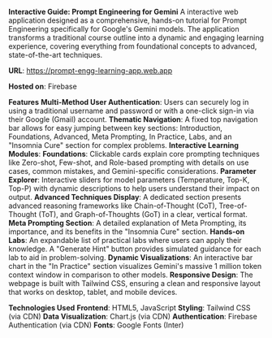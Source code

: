 **Interactive Guide: Prompt Engineering for Gemini**
A interactive web application designed as a comprehensive, hands-on tutorial for Prompt Engineering specifically for Google's Gemini models. The application transforms a traditional course outline into a dynamic and engaging learning experience, covering everything from foundational concepts to advanced, state-of-the-art techniques.

**URL**: https://prompt-engg-learning-app.web.app

**Hosted on**: Firebase

**Features**
**Multi-Method User Authentication**: Users can securely log in using a traditional username and password or with a one-click sign-in via their Google (Gmail) account.
**Thematic Navigation**: A fixed top navigation bar allows for easy jumping between key sections: Introduction, Foundations, Advanced, Meta Prompting, In Practice, Labs, and an "Insomnia Cure" section for complex problems.
**Interactive Learning Modules**:
**Foundations**: Clickable cards explain core prompting techniques like Zero-shot, Few-shot, and Role-based prompting with details on use cases, common mistakes, and Gemini-specific considerations.
**Parameter Explorer**: Interactive sliders for model parameters (Temperature, Top-K, Top-P) with dynamic descriptions to help users understand their impact on output.
**Advanced Techniques Display**: A dedicated section presents advanced reasoning frameworks like Chain-of-Thought (CoT), Tree-of-Thought (ToT), and Graph-of-Thoughts (GoT) in a clear, vertical format.
**Meta Prompting Section**: A detailed explanation of Meta Prompting, its importance, and its benefits in the "Insomnia Cure" section.
**Hands-on Labs**: An expandable list of practical labs where users can apply their knowledge. A "Generate Hint" button provides simulated guidance for each lab to aid in problem-solving.
**Dynamic Visualizations**: An interactive bar chart in the "In Practice" section visualizes Gemini's massive 1 million token context window in comparison to other models.
**Responsive Design**: The webpage is built with Tailwind CSS, ensuring a clean and responsive layout that works on desktop, tablet, and mobile devices.

**Technologies Used**
**Frontend**: HTML5, JavaScript
**Styling**: Tailwind CSS (via CDN)
**Data Visualization**: Chart.js (via CDN)
**Authentication**: Firebase Authentication (via CDN)
**Fonts**: Google Fonts (Inter)
